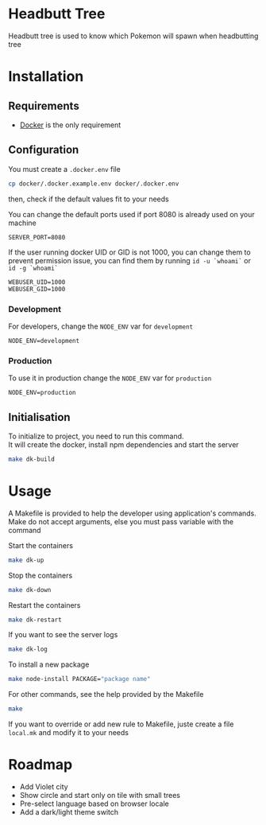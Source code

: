 # Headbutt Tree

Headbutt tree is used to know which Pokemon will spawn when headbutting tree


# Installation
## Requirements

- [Docker](https://www.docker.com/) is the only requirement


## Configuration

You must create a `.docker.env` file
```bash
cp docker/.docker.example.env docker/.docker.env
```

then, check if the default values fit to your needs  

You can change the default ports used if port 8080 is already used on your machine
```env
SERVER_PORT=8080
```

If the user running docker UID or GID is not 1000, you can change them to prevent permission issue,
you can find them by running `` id -u `whoami` `` or `` id -g `whoami` ``
```env
WEBUSER_UID=1000
WEBUSER_GID=1000
```

### Development

For developers, change the `NODE_ENV` var for `development`
```env
NODE_ENV=development
```

### Production

To use it in production change the `NODE_ENV` var for `production`
```env
NODE_ENV=production
```

## Initialisation

To initialize to project, you need to run this command.  
It will create the docker, install npm dependencies and start the server
```bash
make dk-build
```

# Usage

A Makefile is provided to help the developer using application's commands.  
Make do not accept arguments, else you must pass variable with the command  

Start the containers
```bash
make dk-up
```

Stop the containers
```bash
make dk-down
```

Restart the containers
```bash
make dk-restart
```

If you want to see the server logs
```bash
make dk-log
```

To install a new package
```bash
make node-install PACKAGE="package name"
```

For other commands, see the help provided by the Makefile
```bash
make
```

If you want to override or add new rule to Makefile, juste create a file `local.mk` and modify it to your needs

# Roadmap
- Add Violet city
- Show circle and start only on tile with small trees
- Pre-select language based on browser locale
- Add a dark/light theme switch
